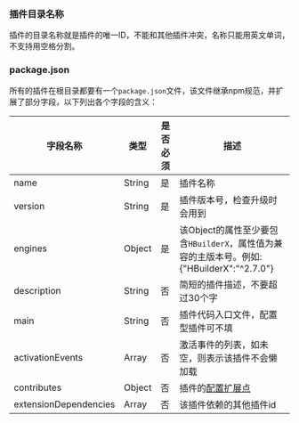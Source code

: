 ### 插件目录名称
插件的目录名称就是插件的唯一ID，不能和其他插件冲突，名称只能用英文单词，不支持用空格分割。

### package.json
所有的插件在根目录都要有一个`package.json`文件，该文件继承npm规范，并扩展了部分字段，以下列出各个字段的含义：

|字段名称				|类型	|是否必须	|描述																						|
|--						|--		|--			|--																							|
|name					|String	|是			|插件名称																					|
|version				|String	|是			|插件版本号，检查升级时会用到																|
|engines				|Object	|是			|该Object的属性至少要包含`HBuilderX`，属性值为兼容的主版本号。例如:{"HBuilderX":"^2.7.0"}	|
|description			|String	|否			|简短的插件描述，不要超过30个字																|
|main					|String	|否			|插件代码入口文件，配置型插件可不填															|
|activationEvents		|Array	|否			|激活事件的列表，如未空，则表示该插件不会懒加载												|
|contributes			|Object	|否			|插件的[配置扩展点](/ExtensionDocs/ContributionPoints/README.md)							|
|extensionDependencies	|Array	|否			|该插件依赖的其他插件id																		|
